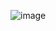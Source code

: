 ![image](https://github.com/ariffbasaran/ABC_Algorithm_to_Capacited_Vehicle_Routing/assets/109107707/552e5411-51f2-44eb-b381-413bd34c378c)
